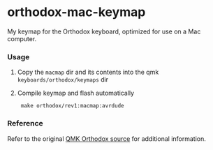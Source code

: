 # orthodox-mac-keymap
My keymap for the Orthodox keyboard, optimized for use on a Mac computer.

### Usage

1. Copy the `macmap` dir and its contents into the qmk `keyboards/orthodox/keymaps` dir
2. Compile keymap and flash automatically 

        make orthodox/rev1:macmap:avrdude

### Reference 

Refer to the original [QMK Orthodox source](https://github.com/qmk/qmk_firmware/tree/master/keyboards/orthodox) for additional information.